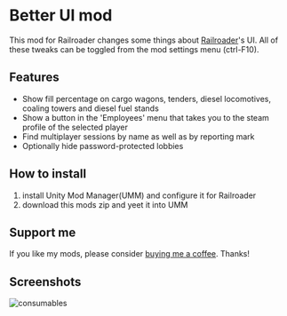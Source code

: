﻿# Better UI mod

This mod for Railroader changes some things about [Railroader](https://store.steampowered.com/app/1683150/Railroader/)'s UI.
All of these tweaks can be toggled from the mod settings menu (ctrl-F10).

## Features

- Show fill percentage on cargo wagons, tenders, diesel locomotives, coaling towers and diesel fuel stands
- Show a button in the 'Employees' menu that takes you to the steam profile of the selected player
- Find multiplayer sessions by name as well as by reporting mark
- Optionally hide password-protected lobbies

## How to install

1. install Unity Mod Manager(UMM) and configure it for Railroader
2. download this mods zip and yeet it into UMM

## Support me

If you like my mods, please consider [buying me a coffee](https://ko-fi.com/tostiman). Thanks!

## Screenshots

![consumables](screenshots/consumables.jpg)
